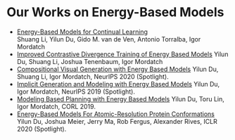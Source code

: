 # Our Works on Energy-Based Models

- [Energy-Based Models for Continual Learning](https://energy-based-model.github.io/Energy-Based-Models-for-Continual-Learning/) <br>
  Shuang Li, Yilun Du, Gido M. van de Ven, Antonio Torralba, Igor Mordatch
- [Improved Contrastive Divergence Training of Energy Based Models](https://energy-based-model.github.io/improved-contrastive-divergence/)
  Yilun Du, Shuang Li, Joshua Tenenbaum, Igor Mordatch
- [Compositional Visual Generation with Energy Based Models](https://energy-based-model.github.io/compositional-generation-inference/)
  Yilun Du, Shuang Li, Igor Mordatch, NeurIPS 2020 (Spotlight).
- [Implicit Generation and Modeling with Energy Based Models](https://papers.nips.cc/paper/8619-implicit-generation-and-modeling-with-energy-based-models)
  Yilun Du, Igor Mordatch, NeurIPS 2019 (Spotlight).
- [Modeling Based Planning with Energy Based Models](https://arxiv.org/abs/1909.06878)
  Yilun Du, Toru Lin, Igor Mordatch, CORL 2019.
- [Energy-Based Models For Atomic-Resolution Protein Conformations](https://openreview.net/pdf?id=S1e_9xrFvS)
  Yilun Du, Joshua Meier, Jerry Ma, Rob Fergus, Alexander Rives, ICLR 2020 (Spotlight).

